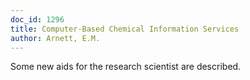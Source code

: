 ```yaml
---
doc_id: 1296
title: Computer-Based Chemical Information Services
author: Arnett, E.M.
---
```


Some new aids for the research scientist are described.